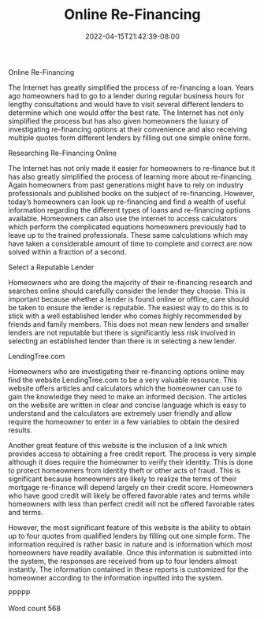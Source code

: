 ﻿---
title: "Online Re-Financing"
date: 2022-04-15T21:42:39-08:00
description: "Re-Financing Tips for Web Success"
featured_image: "/images/Re-Financing.jpg"
tags: ["Re Financing"]
---

Online Re-Financing

The Internet has greatly simplified the process of re-financing a loan. Years ago homeowners had to go to a lender during regular business hours for lengthy consultations and would have to visit several different lenders to determine which one would offer the best rate. The Internet has not only simplified the process but has also given homeowners the luxury of investigating re-financing options at their convenience and also receiving multiple quotes form different lenders by filling out one simple online form. 

Researching Re-Financing Online

The Internet has not only made it easier for homeowners to re-finance but it has also greatly simplified the process of learning more about re-financing. Again homeowners from past generations might have to rely on industry professionals and published books on the subject of re-financing. However, today’s homeowners can look up re-financing and find a wealth of useful information regarding the different types of loans and re-financing options available. Homeowners can also use the internet to access calculators which perform the complicated equations homeowners previously had to leave up to the trained professionals. These same calculations which may have taken a considerable amount of time to complete and correct are now solved within a fraction of a second. 

Select a Reputable Lender

Homeowners who are doing the majority of their re-financing research and searches online should carefully consider the lender they choose. This is important because whether a lender is found online or offline, care should be taken to ensure the lender is reputable. The easiest way to do this is to stick with a well established lender who comes highly recommended by friends and family members. This does not mean new lenders and smaller lenders are not reputable but there is significantly less risk involved in selecting an established lender than there is in selecting a new lender. 

LendingTree.com

Homeowners who are investigating their re-financing options online may find the website LendingTree.com to be a very valuable resource. This website offers articles and calculators which the homeowner can use to gain the knowledge they need to make an informed decision. The articles on the website are written in clear and concise language which is easy to understand and the calculators are extremely user friendly and allow require the homeowner to enter in a few variables to obtain the desired results.

Another great feature of this website is the inclusion of a link which provides access to obtaining a free credit report. The process is very simple although it does require the homeowner to verify their identity. This is done to protect homeowners from identity theft or other acts of fraud. This is significant because homeowners are likely to realize the terms of their mortgage re-finance will depend largely on their credit score. Homeowners who have good credit will likely be offered favorable rates and terms while homeowners with less than perfect credit will not be offered favorable rates and terms. 

However, the most significant feature of this website is the ability to obtain up to four quotes from qualified lenders by filling out one simple form. The information required is rather basic in nature and is information which most homeowners have readily available. Once this information is submitted into the system, the responses are received from up to four lenders almost instantly. The information contained in these reports is customized for the homeowner according to the information inputted into the system. 

PPPPP

Word count 568


